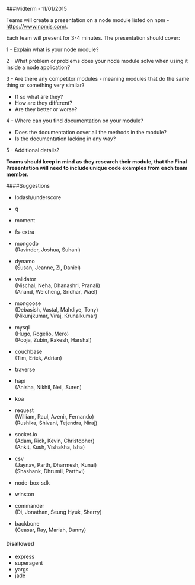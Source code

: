 ###Midterm - 11/01/2015

Teams will create a presentation on a node module listed on npm - https://www.npmjs.com/.


Each team will present for 3-4 minutes. The presentation should cover:

1 - Explain what is your node module?

2 - What problem or problems does your node module solve when using it inside a node application?

3 - Are there any competitor modules - meaning modules that do the same thing or something very similar?
 - If so what are they?
 - How are they different?
 - Are they better or worse?

4 - Where can you find documentation on your module?
 - Does the documentation cover all the methods in the module?
 - Is the documentation lacking in any way?

5 - Additional details?

**Teams should keep in mind as they research their module, that the Final Presentation will need to include unique code examples from each team member.**

####Suggestions
- lodash/underscore
 
- q

- moment
 
- fs-extra

- mongodb <br/>
(Ravinder, Joshua, Suhani)

- dynamo <br/>
(Susan, Jeanne, Zi, Daniel)

- validator <br/>
(Nischal, Neha, Dhanashri, Pranali) <br/>
(Anand, Weicheng, Sridhar, Wael)

- mongoose <br/>
(Debasish, Vastal, Mahdiye, Tony) <br/>
(Nikunjkumar, Viraj, Krunalkumar)

- mysql <br/>
(Hugo, Rogelio, Mero) <br/>
(Pooja, Zubin, Rakesh, Harshal)

- couchbase <br/>
(Tim, Erick, Adrian)
 
- traverse
 
- hapi <br/>
(Anisha, Nikhil, Neil, Suren)

- koa

- request <br/>
(William, Raul, Avenir, Fernando) <br/>
(Rushika, Shivani, Tejendra, Niraj)

- socket.io <br/>
(Adam, Rick, Kevin, Christopher) <br/>
(Ankit, Kush, Vishakha, Isha)

- csv <br/>
(Jaynav, Parth, Dharmesh, Kunal) <br/>
(Shashank, Dhrumil, Parthvi)

- node-box-sdk

- winston

- commander <br/>
(Di, Jonathan, Seung Hyuk, Sherry)

- backbone <br/>
(Ceasar, Ray, Mariah, Danny)


#### Disallowed
- express
- superagent
- yargs
- jade
